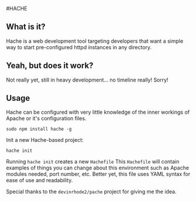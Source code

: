#HACHE

## What is it?
Hache is a web development tool targeting developers that want a simple way to start 
pre-configured httpd instances in any directory.

## Yeah, but does it work?
Not really yet, still in heavy development... no timeline really! Sorry!

## Usage
Hache can be configured with very little knowledge of the inner workings of Apache or it's configuration files.
```
sudo npm install hache -g
```

Init a new Hache-based project:
```
hache init
```
Running `hache init` creates a new `Hachefile`
This `Hachefile` will contain examples of things you can change about this environment such as Apache modules needed, port number, etc.
Better yet, this file uses YAML syntax for ease of use and readability.

Special thanks to the `devinrhode2/pache` project for giving me the idea.